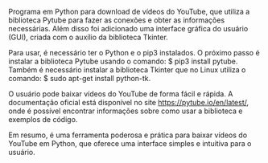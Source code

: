 Programa em Python para download de vídeos do YouTube, que utiliza a biblioteca Pytube para fazer as conexões e obter as informações necessárias. 
Além disso foi adicionado uma interface gráfica do usuário (GUI), criada com o auxílio da biblioteca Tkinter.

Para usar, é necessário ter o Python e o pip3 instalados.
O próximo passo é instalar a biblioteca Pytube usando o comando: $ pip3 install pytube. 
Também é necessário instalar a biblioteca Tkinter que no Linux utiliza o comando: $ sudo apt-get install python-tk.

O usuário pode baixar vídeos do YouTube de forma fácil e rápida. 
A documentação oficial está disponível no site https://pytube.io/en/latest/, onde é possível encontrar informações sobre como usar a biblioteca e exemplos de código.

Em resumo, é uma ferramenta poderosa e prática para baixar vídeos do YouTube em Python, que oferece uma interface simples e intuitiva para o usuário.
